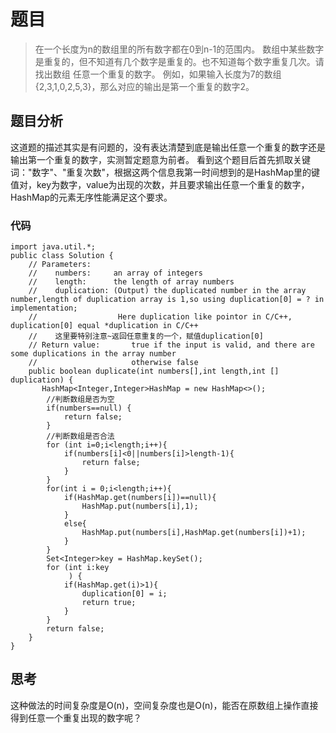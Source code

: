 # 题目
>在一个长度为n的数组里的所有数字都在0到n-1的范围内。 数组中某些数字是重复的，但不知道有几个数字是重复的。也不知道每个数字重复几次。请找出数组
>任意一个重复的数字。 例如，如果输入长度为7的数组{2,3,1,0,2,5,3}，那么对应的输出是第一个重复的数字2。

## 题目分析
这道题的描述其实是有问题的，没有表达清楚到底是输出任意一个重复的数字还是输出第一个重复的数字，实测暂定题意为前者。
看到这个题目后首先抓取关键词："数字"、"重复次数"，根据这两个信息我第一时间想到的是HashMap里的键值对，key为数字，value为出现的次数，并且要求输出任意一个重复的数字，HashMap的元素无序性能满足这个要求。

### 代码
```
import java.util.*;
public class Solution {
    // Parameters:
    //    numbers:     an array of integers
    //    length:      the length of array numbers
    //    duplication: (Output) the duplicated number in the array number,length of duplication array is 1,so using duplication[0] = ? in implementation;
    //                  Here duplication like pointor in C/C++, duplication[0] equal *duplication in C/C++
    //    这里要特别注意~返回任意重复的一个，赋值duplication[0]
    // Return value:       true if the input is valid, and there are some duplications in the array number
    //                     otherwise false
    public boolean duplicate(int numbers[],int length,int [] duplication) {
       HashMap<Integer,Integer>HashMap = new HashMap<>();
        //判断数组是否为空
        if(numbers==null) {
            return false;
        }
        //判断数组是否合法
        for (int i=0;i<length;i++){
            if(numbers[i]<0||numbers[i]>length-1){
                return false;
            }
        }
        for(int i = 0;i<length;i++){
            if(HashMap.get(numbers[i])==null){
                HashMap.put(numbers[i],1);
            }
            else{
                HashMap.put(numbers[i],HashMap.get(numbers[i])+1);
            }
        }
        Set<Integer>key = HashMap.keySet();
        for (int i:key
             ) {
            if(HashMap.get(i)>1){
                duplication[0] = i;
                return true;
            }
        }
        return false;
    }
}
```
## 思考
这种做法的时间复杂度是O(n)，空间复杂度也是O(n)，能否在原数组上操作直接得到任意一个重复出现的数字呢？

